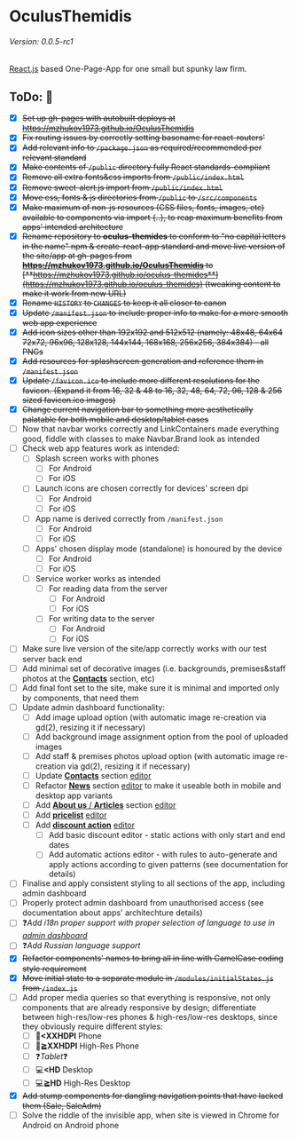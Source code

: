 # OculusThemidis
###### Version: 0.0.5-rc1

[React.js](https://facebook.github.io/react/) based One-Page-App for one small but spunky law firm.

## ToDo: :calendar:
- [x] ~~Set up gh-pages with autobuilt deploys at https://mzhukov1973.github.io/OculusThemidis~~
- [x] ~~Fix routing issues by correctly setting basename for react-routers' <BrowserRouter>~~
- [x] ~~Add relevant info to `/package.json` as required/recommended per relevant standard~~
- [x] ~~Make contents of `/public` directory fully React standards-compliant~~
- [x] ~~Remove all extra fonts&css imports from `/public/index.html`~~
- [x] ~~Remove sweet-alert.js import from `/public/index.html`~~
- [x] ~~Move css, fonts & js directories from `/public` to `/src/components`~~
- [x] ~~Make maximum of non-js resources (CSS files, fonts, images, etc) available to components via import {..}, to reap maximum benefits from apps' intended architecture~~
- [x] ~~Rename repository to **oculus-themides** to conform to "no capital letters in the name" npm & create-react-app standard and move live version of the site/app at gh-pages from **https://mzhukov1973.github.io/OculusThemidis** to [**https://mzhukov1973.github.io/oculus-themides**](https://mzhukov1973.github.io/oculus-themides) (tweaking content to make it work from new URL)~~
- [x] ~~Rename `HISTORY` to `CHANGES` to keep it all closer to canon~~
- [x] ~~Update `/manifest.json` to include proper info to make for a more smooth web app experience~~
- [x] ~~Add icon sizes other than 192x192 and 512x512 (namely: 48x48, 64x64 72x72, 96x96, 128x128, 144x144, 168x168, 256x256, 384x384) - all PNGs~~
- [x] ~~Add resources for splashscreen generation and reference them in `/manifest.json`~~
- [x] ~~Update `/favicon.ico` to include more different resolutions for the favicon. (Expand it from 16, 32 & 48 to 16, 32, 48, 64, 72, 96, 128 & 256 sized favicon.ico images)~~
- [x] ~~Change current navigation bar to something more aesthetically palatable for both mobile and desktop/tablet cases~~
- [ ] Now that navbar works correctly and LinkContainers made everything good, fiddle with classes to make Navbar.Brand look as intended
- [ ] Check web app features work as intended:
   - [ ] Splash screen works with phones
      - [ ] For Android
      - [ ] For iOS
   - [ ] Launch icons are chosen correctly for devices' screen dpi
      - [ ] For Android
      - [ ] For iOS
   - [ ] App name is derived correctly from `/manifest.json`
      - [ ] For Android
      - [ ] For iOS
   - [ ] Apps' chosen display mode (standalone) is honoured by the device
      - [ ] For Android
      - [ ] For iOS
   - [ ] Service worker works as intended
      - [ ] For reading data from the server
         - [ ] For Android
         - [ ] For iOS
      - [ ] For writing data to the server
         - [ ] For Android
         - [ ] For iOS
- [ ] Make sure live version of the site/app correctly works with our test server back end
- [ ] Add minimal set of decorative images (i.e. backgrounds, premises&staff photos at the [**Contacts**](https://mzhukov1973.github.io/oculus-themides/contacts) section, etc)
- [ ] Add final font set to the site, make sure it is minimal and imported only by components, that need them
- [ ] Update admin dashboard functionality:
   - [ ] Add image upload option (with automatic image re-creation via gd(2), resizing it if necessary)
   - [ ] Add background image assignment option from the pool of uploaded images
   - [ ] Add staff & premises photos upload option (with automatic image re-creation via gd(2), resizing it if necessary)
   - [ ] Update [**Contacts**](https://mzhukov1973.github.io/oculus-themides/contacts) section [editor](https://mzhukov1973.github.io/oculus-themides/contacts)
   - [ ] Refactor [**News**](https://mzhukov1973.github.io/oculus-themides/news) section [editor](https://mzhukov1973.github.io/oculus-themides/news) to make it useable both in mobile and desktop app variants
   - [ ] Add [**About us** / **Articles**](https://mzhukov1973.github.io/oculus-themides/about) section [editor](https://mzhukov1973.github.io/oculus-themides/adm/about)
   - [ ] Add [**pricelist**](https://mzhukov1973.github.io/oculus-themides/price) [editor](https://mzhukov1973.github.io/oculus-themides/adm/price)
   - [ ] Add [**discount action**](https://mzhukov1973.github.io/oculus-themides/sale) [editor](https://mzhukov1973.github.io/oculus-themides/adm/sale)
      - [ ] Add basic discount editor - static actions with only start and end dates
      - [ ] Add automatic actions editor - with rules to auto-generate and apply actions according to given patterns (see documentation for details)
- [ ] Finalise and apply consistent styling to all sections of the app, including admin dashboard
- [ ] Properly protect admin dashboard from unauthorised access (see documentation about apps' architechture details)
- [ ] :question:*Add i18n proper support with proper selection of language to use in [admin dashboard](https://mzhukov1973.github.io/oculus-themides/adm)*
- [ ] :question:*Add Russian language support*
- [x] ~~Refactor components' names to bring all in line with CamelCase coding style requirement~~
- [x] ~~Move initial state to a separate module in `/modules/initialStates.js` from `/index.js`~~
- [ ] Add proper media queries so that everything is responsive, not only components that are already responsive by design; differentiate between high-res/low-res phones & high-res/low-res desktops, since they obviously require different styles:
   - [ ] :iphone:**<XXHDPI** Phone
   - [ ] :iphone:**&#x2267;XXHDPI** High-Res Phone
   - [ ] :question:*Tablet*:question:
   - [ ] :computer:**<HD** Desktop
   - [ ] :computer:**&#x2267;HD** High-Res Desktop
- [x] ~~Add stump components for dangling navigation points that have lacked them (Sale, SaleAdm)~~
- [ ] Solve the riddle of the invisible app, when site is viewed in Chrome for Android on Android phone
